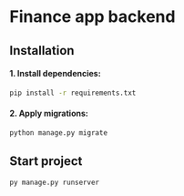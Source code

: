 # Finance app backend

## Installation

#### 1. Install dependencies:

```bash
pip install -r requirements.txt
```

#### 2. Apply migrations:

```bash
python manage.py migrate
```

## Start project

```bash
py manage.py runserver
```
